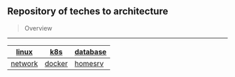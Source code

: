 
## Repository of teches to architecture

> Overview

---

| [linux](linux/README.md)      | [k8s](k8s/README.md)       | [database](database/sql.md)  |
| ----------------------------- | -------------------------- | ---------------------------- |
| [network](network/network.md) | [docker](docker/docker.md) | [homesrv](homesrv/README.md) |
